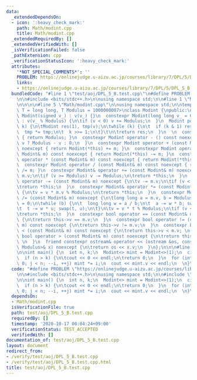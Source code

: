 ```yaml
---
data:
  _extendedDependsOn:
  - icon: ':heavy_check_mark:'
    path: Math/modint.cpp
    title: Math/modint.cpp
  _extendedRequiredBy: []
  _extendedVerifiedWith: []
  _isVerificationFailed: false
  _pathExtension: cpp
  _verificationStatusIcon: ':heavy_check_mark:'
  attributes:
    '*NOT_SPECIAL_COMMENTS*': ''
    PROBLEM: https://onlinejudge.u-aizu.ac.jp/courses/library/7/DPL/5/DPL_5_B
    links:
    - https://onlinejudge.u-aizu.ac.jp/courses/library/7/DPL/5/DPL_5_B
  bundledCode: "#line 1 \"test/aoj/DPL_5_B.test.cpp\"\n#define PROBLEM \"https://onlinejudge.u-aizu.ac.jp/courses/library/7/DPL/5/DPL_5_B\"\
    \n\n#include <bits/stdc++.h>\n\nusing namespace std;\n\n#line 1 \"Math/modint.cpp\"\
    \n\n\n\n#line 5 \"Math/modint.cpp\"\n\nusing namespace std;\n\ntemplate<typename\
    \ T = long long, T Modulus = 1000000007>\nclass Modint {\npublic:\n  T v;\n  constexpr\
    \ Modint(signed v_) : v(v_) {}\n  constexpr Modint(long long v_ = 0) noexcept\
    \ : v(v_ % Modulus) {\n\tif (v < 0) v += Modulus;\n  }\n  Modint pow (long long\
    \ k) {\n\tModint res(1), tmp(v);\n\twhile (k) {\n\t  if (k & 1) res *= tmp;\n\t\
    \  tmp *= tmp;\n\t  k >>= 1;\n\t}\t\n\treturn res;\n  }\n  \n  constexpr int getMod()\
    \ { return Modulus; }\n  constexpr Modint operator - () const noexcept {\n\treturn\
    \ v ? Modulus - v : 0;\n  }\n  constexpr Modint operator + (const Modint& m) const\
    \ noexcept { return Modint(*this) += m; }\n  constexpr Modint operator - (const\
    \ Modint& m) const noexcept { return Modint(*this) -= m; }\n  constexpr Modint\
    \ operator * (const Modint& m) const noexcept { return Modint(*this) *= m; }\n\
    \  constexpr Modint operator / (const Modint& m) const noexcept { return Modint(*this)\
    \ /= m; }\n  constexpr Modint& operator += (const Modint& m) noexcept {\n\tv +=\
    \ m.v;\n\tif (v >= Modulus) v -= Modulus;\n\treturn *this;\n  }\n  constexpr Modint&\
    \ operator -= (const Modint& m) noexcept {\n\tv -= m.v;\n\tif (v < 0) v += Modulus;\n\
    \treturn *this;\n  }\n  constexpr Modint& operator *= (const Modint& m) noexcept\
    \ {\n\tv = v * m.v % Modulus;\n\treturn *this;\n  }\n  constexpr Modint& operator\
    \ /= (const Modint& m) noexcept {\n\tlong long a = m.v, b = Modulus, t = 1, u\
    \ = 0;\n\twhile (b) {\n\t  long long w = a / b;\n\t  a -= w * b; swap(a, b);\n\
    \t  t -= w * u; swap(t, u);\n\t}\n\tv = v * t % Modulus;\n\tif (v < 0) v += Modulus;\n\
    \treturn *this;\n  }\n  constexpr bool operator == (const Modint& m) const noexcept\
    \ {\n\treturn this->v == m.v;\n  }\n  constexpr bool operator != (const Modint&\
    \ m) const noexcept {\n\treturn this->v != m.v;\n  }\n  constexpr bool operator\
    \ < (const Modint& m) const noexcept {\n\treturn this->v < m.v; \n  }\n  constexpr\
    \ bool operator > (const Modint& m) const noexcept {\n\treturn this->v > m.v;\
    \ \n  }\n  friend constexpr ostream& operator << (ostream &os, const Modint<T,\
    \ Modulus>& x) noexcept {\n\treturn os << x.v;\n  }\n};\n\n\n#line 8 \"test/aoj/DPL_5_B.test.cpp\"\
    \n\nint main() {\n  int n, k;\n  Modint<> mint = Modint<>(1);\n  cin >> n >> k;\n\
    \  if (n > k) {\n\tcout << 0 << endl;\n\treturn 0;\n  }\n  for (int i = k, j =\
    \ 0; j < n; --i, ++j) mint *= i;\n  cout << mint.v << endl;\n  \n}\n"
  code: "#define PROBLEM \"https://onlinejudge.u-aizu.ac.jp/courses/library/7/DPL/5/DPL_5_B\"\
    \n\n#include <bits/stdc++.h>\n\nusing namespace std;\n\n#include \"../../Math/modint.cpp\"\
    \n\nint main() {\n  int n, k;\n  Modint<> mint = Modint<>(1);\n  cin >> n >> k;\n\
    \  if (n > k) {\n\tcout << 0 << endl;\n\treturn 0;\n  }\n  for (int i = k, j =\
    \ 0; j < n; --i, ++j) mint *= i;\n  cout << mint.v << endl;\n  \n}\n"
  dependsOn:
  - Math/modint.cpp
  isVerificationFile: true
  path: test/aoj/DPL_5_B.test.cpp
  requiredBy: []
  timestamp: '2020-10-17 00:04:24+09:00'
  verificationStatus: TEST_ACCEPTED
  verifiedWith: []
documentation_of: test/aoj/DPL_5_B.test.cpp
layout: document
redirect_from:
- /verify/test/aoj/DPL_5_B.test.cpp
- /verify/test/aoj/DPL_5_B.test.cpp.html
title: test/aoj/DPL_5_B.test.cpp
---
```

